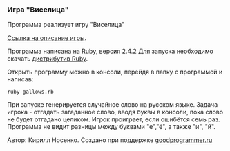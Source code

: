 ### Игра "Виселица"

Программа реализует игру "Виселица"

[Ссылка на описание игры](https://ru.wikipedia.org/wiki/Виселица_(игра)).

Программа написана на Ruby, версия 2.4.2
Для запуска необходимо скачать [дистрибутив Ruby](https://www.ruby-lang.org/ru/downloads/).

Открыть программу можно в консоли, перейдя в папку с программой и написав:

` ruby gallows.rb `

При запуске генерируется случайное слово на русском языке. Задача игрока - отгадать загаданное слово, вводя буквы в консоли, пока слово не будет отгадано целиком. Игрок проиграет, если ошибётся семь раз.
Программа не видит разницы между буквами "е","ё", а также "и", "й".


Автор: Кирилл Носенко. Создано при поддержке [goodprogrammer.ru](http://goodprogrammer.ru/)
